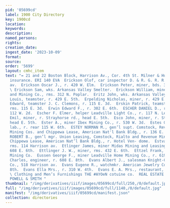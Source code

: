 ```yaml
---
pid: '05699cd'
label: 1900 City Directory
key: 1900cd
location: 
keywords: 
description: 
named_persons: 
rights: 
creation_date: 
ingest_date: '2023-10-09'
format: 
source: 
order: '5699'
layout: cmhc_item
text: "= 21 and 22 Boston Block, Harrison Av., Cor. 4th St. Milner & Hurd” eiate crass
  insurance. ERI 140 EVA  Erickson Olof, car inspector D. & R. G. R. R., r. 1400 Harrison
  av.  Erickson Oscar J., r. 420 W. Elm.  Erickson Peter, miner, bds. 301 Poplar.
  \ Erickson Sam, wks. Arkansas Valley Smelter.  Erickson William, miner Revenue Leasing
  and Mining Co., rms. 312 N. Poplar.  Eritz John, wks. Arkansas Valley Smelter.  Erpelding
  Louis, teamster, r. 429 E. 5th.  Erpelding Nicholas, miner, r. 429 E. 5th.  Erskin
  Edward, teamster J. C. Clemons, r. 115 E. 3d.  Erskin Patrick, teamster P. Crowe,
  rms. 115 E. 3d.  Erwin Edward F., r. 302 E. 6th.  ESCHER DANIEL D., restaurant,
  112 W. 2d.  Escher F. Elmer, helper Leadville Light Co., r. 117 N. Leiter av.  Esco
  Emil, miner, r. Strayhorse rd., head E. 5th.  Esco John, miner, r. Strayhorse rd.,
  head E. 5th.  Ester A., miner Ibex Mining Co., r. 530 W. 3d.  Estes George W., col’d,
  lab., r. rear 115 W. 6th.  ESTEY NORMAN M., gen’l supt. Comstock, Revenue and Rialto
  Mining Cos. and Chippewa Lease, American Nat'l Bank Bldg., r. 136 E. 8th. —  ESTEY
  ROBERT B., gen’l mgr. Union Leasing, Comstock, Rialto and Revenue Mining Cos. and
  Chippewa Lease, American Nat’l Bank Bldg., r. Hotel Ven- dome.  Estvanik John, miner,
  rms. 114 Harrison av.  Etlinger James, miner Midas Mining and Leasing Co., bds.
  608 E. 6th.  Ettlinger J. W., miner, rms. 432 E. 6th.  Ettzel Frank, miner Ibex
  Mining Co.  Eussen George F., miner Leadville Home Mining Co., r. 619 E. 4th.  Eustice
  Charles, engineer, r. 608 E. 8th.  Evans Albert J., salesman Knight-Campbell Music
  Co., 518 Harrison av.  Evans Eugene R., watchmkr. American Jewelry Co., r. 221 E.
  8th.  Evans Ella Mrs., r. 310 W. 4th.  Evans E. A. Mrs., restaurant, 1124 E. 6th.
  \ Clothing and Men’s Furnishings THE #AYOeN cotuine co.  REAL ESTATE AND LOANS wit,
  POWELL & SMITH "
thumbnail: "/img/derivatives/iiif/images/05699cd/full/250,/0/default.jpg"
full: "/img/derivatives/iiif/images/05699cd/full/1140,/0/default.jpg"
manifest: "/img/derivatives/iiif/05699cd/manifest.json"
collection: directories
---
```

